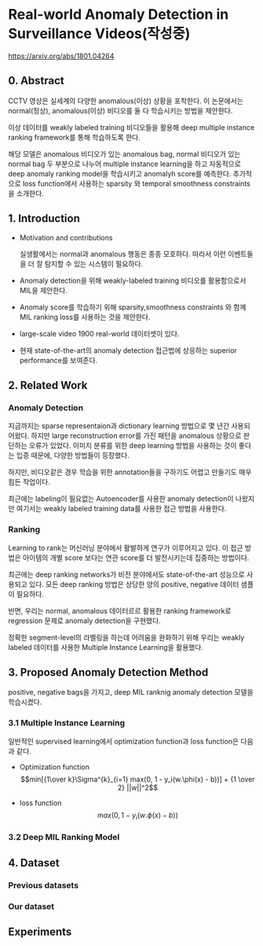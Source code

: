 # Real-world Anomaly Detection in Surveillance Videos(작성중)

https://arxiv.org/abs/1801.04264

## 0. Abstract

CCTV 영상은 실세계의 다양한 anomalous(이상) 상황을 포착한다. 이 논문에서는 normal(정상), anomalous(이상) 비디오를 둘 다 학습시키는 방법을 제안한다.

이상 데이터를 weakly labeled training 비디오들을 활용해 deep multiple instance ranking framework를 통해 학습하도록 한다.

해당 모델은 anomalous 비디오가 있는 anomalous bag, normal 비디오가 있는 normal bag 두 부분으로 나누어 multiple instance learning을 하고 자동적으로 deep anomaly ranking model을 학습시키고 anomalyh score를 예측한다. 추가적으로 loss function에서 사용하는 sparsity 와 temporal smoothness constraints을 소개한다.


## 1. Introduction
- Motivation and contributions
  
  실생활에서는 normal과 anomalous 행동은 종종 모호하다. 따라서 이런 이벤트들을 더 잘 탐지할 수 있는 시스템이 필요하다.

- Anomaly detection을 위해 weakly-labeled training 비디오를 활용함으로서 MIL을 제안한다.
  
- Anomaly score를 학습하기 위해 sparsity,smoothness constraints 와 함께 MIL ranking loss를 사용하는 것을 제안한다.

- large-scale video 1900 real-world 데이터셋이 있다.

- 현재 state-of-the-art의 anomaly detection 접근법에 상응하는 superior performance를 보여준다.

## 2. Related Work

### Anomaly Detection

지금까지는 sparse representaion과 dictionary learning 방법으로 몇 년간 사용되어왔다. 하지만 large reconstruction error를 가진 패턴을 anomalous 상황으로 판단하는 오류가 있었다. 이미지 분류를 위한 deep learning 방법을 사용하는 것이 좋다는 입증 때문에, 다양한 방법들이 등장했다.

하지만, 비디오같은 경우 학습을 위한 annotation들을 구하기도 어렵고 만들기도 매우 힘든 작업이다.

최근에는 labeling이 필요없는 Autoencoder를 사용한 anomaly detection이 나왔지만 여기서는 weakly labeled training data를 사용한 접근 방법을 사용한다.

### Ranking

Learning to rank는 머신러닝 분야에서 활발하게 연구가 이루어지고 있다. 이 접근 방법은 아이템의 개별 score 보다는 연관 score를 더 발전시키는데 집중하는 방법이다.

최근에는 deep ranking networks가 비전 분야에서도 state-of-the-art 성능으로 사용되고 있다.
모든 deep ranking 방법은 상당한 양의 positive, negative 데이터 샘플이 필요하다.

반면, 우리는 normal, anomalous 데이터르르 활용한 ranking framework로 regression 문제로 anomaly detection을 구현했다.

정확한 segment-level의 라벨링을 하는데 어려움을 완화하기 위해 우리는 weakly labeled 데이터를 사용한 Multiple Instance Learning을 활용했다.

## 3. Proposed Anomaly Detection Method

positive, negative bags을 가지고, deep MIL ranknig  anomaly detection 모델을 학습시켰다.

### 3.1 Multiple Instance Learning

일반적인 supervised learning에서 optimization function과 loss function은 다음과 같다.

- Optimization function
  $$min[{1\over k}\Sigma^{k}_{i=1} max(0, 1 - y_i(w.\phi(x) - b))] + {1 \over 2} ||w||^2$$

- loss function
  $$max(0, 1 - y_i(w.\phi(x) - b))$$



### 3.2 Deep MIL Ranking Model

## 4. Dataset

### Previous datasets

### Our dataset

## Experiments